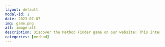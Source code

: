 ```yaml
---
layout: default
modal-id: 1
date: 2023-07-07
img: game.png
alt: image-alt
description: Discover the Method Finder game on our website! This interactive game helps you find the ideal calculation method or simulation for your molecule. Answer a series of questions tailored to your needs, and let the game guide you to the perfect solution. It's a fun and informative way to explore different methods and make informed choices. Start playing now and unlock the best approach for your calculations or simulations.
categories: [method]
---
```

